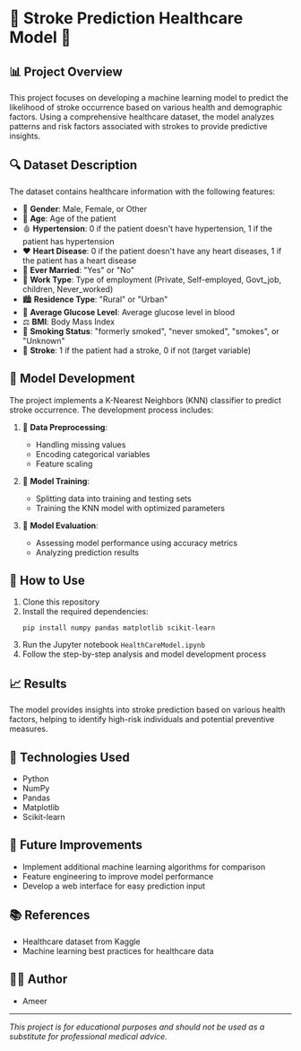 # 🏥 Stroke Prediction Healthcare Model 🧠

## 📊 Project Overview
This project focuses on developing a machine learning model to predict the likelihood of stroke occurrence based on various health and demographic factors. Using a comprehensive healthcare dataset, the model analyzes patterns and risk factors associated with strokes to provide predictive insights.

## 🔍 Dataset Description
The dataset contains healthcare information with the following features:
- 👤 **Gender**: Male, Female, or Other
- 🎂 **Age**: Age of the patient
- 🩸 **Hypertension**: 0 if the patient doesn't have hypertension, 1 if the patient has hypertension
- ❤️ **Heart Disease**: 0 if the patient doesn't have any heart diseases, 1 if the patient has a heart disease
- 💍 **Ever Married**: "Yes" or "No"
- 💼 **Work Type**: Type of employment (Private, Self-employed, Govt_job, children, Never_worked)
- 🏙️ **Residence Type**: "Rural" or "Urban"
- 🧪 **Average Glucose Level**: Average glucose level in blood
- ⚖️ **BMI**: Body Mass Index
- 🚬 **Smoking Status**: "formerly smoked", "never smoked", "smokes", or "Unknown"
- 🎯 **Stroke**: 1 if the patient had a stroke, 0 if not (target variable)

## 🧮 Model Development
The project implements a K-Nearest Neighbors (KNN) classifier to predict stroke occurrence. The development process includes:

1. 🧹 **Data Preprocessing**:
   - Handling missing values
   - Encoding categorical variables
   - Feature scaling

2. 🔄 **Model Training**:
   - Splitting data into training and testing sets
   - Training the KNN model with optimized parameters

3. 📏 **Model Evaluation**:
   - Assessing model performance using accuracy metrics
   - Analyzing prediction results

## 🚀 How to Use
1. Clone this repository
2. Install the required dependencies:
   ```
   pip install numpy pandas matplotlib scikit-learn
   ```
3. Run the Jupyter notebook `HealthCareModel.ipynb`
4. Follow the step-by-step analysis and model development process

## 📈 Results
The model provides insights into stroke prediction based on various health factors, helping to identify high-risk individuals and potential preventive measures.

## 🔧 Technologies Used
- Python
- NumPy
- Pandas
- Matplotlib
- Scikit-learn

## 📝 Future Improvements
- Implement additional machine learning algorithms for comparison
- Feature engineering to improve model performance
- Develop a web interface for easy prediction input

## 📚 References
- Healthcare dataset from Kaggle
- Machine learning best practices for healthcare data

## 👨‍💻 Author
- Ameer

---
*This project is for educational purposes and should not be used as a substitute for professional medical advice.*
